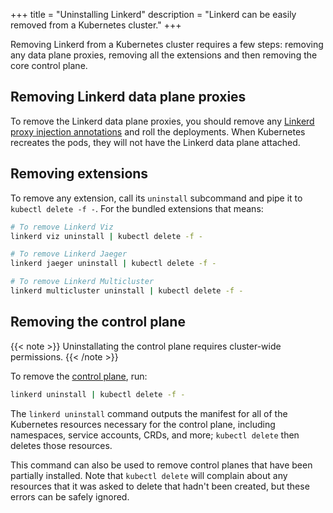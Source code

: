+++
title = "Uninstalling Linkerd"
description = "Linkerd can be easily removed from a Kubernetes cluster."
+++

Removing Linkerd from a Kubernetes cluster requires a few steps: removing any
data plane proxies, removing all the extensions and then removing the core
control plane.

## Removing Linkerd data plane proxies

To remove the Linkerd data plane proxies, you should remove any [Linkerd proxy
injection annotations](/2/features/proxy-injection/) and roll the deployments.
When Kubernetes recreates the pods, they will not have the Linkerd data plane
attached.

## Removing extensions

To remove any extension, call its `uninstall` subcommand and pipe it to `kubectl
delete -f -`. For the bundled extensions that means:

```bash
# To remove Linkerd Viz
linkerd viz uninstall | kubectl delete -f -

# To remove Linkerd Jaeger
linkerd jaeger uninstall | kubectl delete -f -

# To remove Linkerd Multicluster
linkerd multicluster uninstall | kubectl delete -f -
```

## Removing the control plane

{{< note >}}
Uninstallating the control plane requires cluster-wide permissions.
{{< /note >}}

To remove the [control plane](/2/reference/architecture/#control-plane), run:

```bash
linkerd uninstall | kubectl delete -f -
```

The `linkerd uninstall` command outputs the manifest for all of the Kubernetes
resources necessary for the control plane, including namespaces, service
accounts, CRDs, and more; `kubectl delete` then deletes those resources.

This command can also be used to remove control planes that have been partially
installed. Note that `kubectl delete` will complain about any resources that it
was asked to delete that hadn't been created, but these errors can be safely
ignored.
